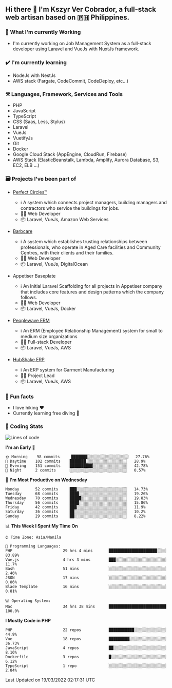 ## Hi there 👋 I'm Kszyr Ver Cobrador, a full-stack web artisan based on 🇵🇭 Philippines.

### 🚀 What I'm currently Working

- I'm currently working on Job Management System as a full-stack developer using Laravel and VueJs with NuxtJs framework.

### ✔️ I'm currently learning

- NodeJs with NestJs
- AWS stack (Fargate, CodeCommit, CodeDeploy, etc...)

### ⚒️ Languages, Framework, Services and Tools
- PHP
- JavaScript
- TypeScript
- CSS (Saas, Less, Stylus)
- Laravel
- VueJs
- VuetifyJs
- Git
- Docker
- Google Cloud Stack (AppEngine, CloudRun, Firebase)
- AWS Stack (ElasticBeanstalk, Lambda, Amplify, Aurora Database, S3, EC2, ELB ...)


### 🗃 Projects I've been part of

- <a href="https://perfectcircles.com.au/" target="_blank">Perfect Circles™</a>

  - ℹ️ A system which connects project managers, building managers and contractors who service the buildings for jobs.
  - 👨‍💻 Web Developer
  - 📦 Laravel, VueJs, Amazon Web Services

- <a href="https://appetiser.com.au/portfolio/barbcare" target="_blank">Barbcare</a>

  - ℹ️ A system which establishes trusting relationships between professionals, who operate in Aged Care facilities and Community Centres, with their clients and their families.
  - 👨‍💻 Web Developer
  - 📦 Laravel, VueJs, DigitalOcean

- Appetiser Baseplate

  - ℹ️ An Initial Laravel Scaffolding for all projects in Appetiser company that includes core features and design patterns which the company follows.
  - 👨‍💻 Web Developer
  - 📦 Laravel, VueJs, Docker

- <a href="https://peoplewave.co" target="_blank">Peoplewave ERM</a>

  - ℹ️ An ERM (Employee Relationship Management) system for small to medium size organizations
  - 👨‍💻 Full-stack Developer
  - 📦 Laravel, VueJs, AWS

- <a href="https://www.posbang.com/garment-erp" target="_blank">HubShake ERP</a>

  - ℹ️ An ERP system for Garment Manufacturing
  - 👨‍💻 Project Lead
  - 📦 Laravel, VueJs, AWS

### 🌴 Fun facts

- I love hiking ❤️
- Currently learning free diving 🥽

### 🌟 Coding Stats

<!-- WakaTime Stats -->

<!--START_SECTION:waka-->
![Lines of code](https://img.shields.io/badge/From%20Hello%20World%20I%27ve%20Written-435%20Thousand%20lines%20of%20code-blue)

**I'm an Early 🐤** 

```text
🌞 Morning    98 commits     ███████░░░░░░░░░░░░░░░░░░   27.76% 
🌆 Daytime    102 commits    ███████░░░░░░░░░░░░░░░░░░   28.9% 
🌃 Evening    151 commits    ██████████░░░░░░░░░░░░░░░   42.78% 
🌙 Night      2 commits      ░░░░░░░░░░░░░░░░░░░░░░░░░   0.57%

```
📅 **I'm Most Productive on Wednesday** 

```text
Monday       52 commits     ███░░░░░░░░░░░░░░░░░░░░░░   14.73% 
Tuesday      68 commits     ████░░░░░░░░░░░░░░░░░░░░░   19.26% 
Wednesday    70 commits     █████░░░░░░░░░░░░░░░░░░░░   19.83% 
Thursday     56 commits     ████░░░░░░░░░░░░░░░░░░░░░   15.86% 
Friday       42 commits     ███░░░░░░░░░░░░░░░░░░░░░░   11.9% 
Saturday     36 commits     ██░░░░░░░░░░░░░░░░░░░░░░░   10.2% 
Sunday       29 commits     ██░░░░░░░░░░░░░░░░░░░░░░░   8.22%

```


📊 **This Week I Spent My Time On** 

```text
⌚︎ Time Zone: Asia/Manila

💬 Programming Languages: 
PHP                      29 hrs 4 mins       █████████████████████░░░░   83.89% 
Vue.js                   4 hrs 3 mins        ███░░░░░░░░░░░░░░░░░░░░░░   11.7% 
Bash                     51 mins             ░░░░░░░░░░░░░░░░░░░░░░░░░   2.46% 
JSON                     17 mins             ░░░░░░░░░░░░░░░░░░░░░░░░░   0.86% 
Blade Template           16 mins             ░░░░░░░░░░░░░░░░░░░░░░░░░   0.81%

💻 Operating System: 
Mac                      34 hrs 38 mins      █████████████████████████   100.0%

```

**I Mostly Code in PHP** 

```text
PHP                      22 repos            ███████████░░░░░░░░░░░░░░   44.9% 
Vue                      18 repos            █████████░░░░░░░░░░░░░░░░   36.73% 
JavaScript               4 repos             ██░░░░░░░░░░░░░░░░░░░░░░░   8.16% 
Dockerfile               3 repos             █░░░░░░░░░░░░░░░░░░░░░░░░   6.12% 
TypeScript               1 repo              ░░░░░░░░░░░░░░░░░░░░░░░░░   2.04%

```



 Last Updated on 19/03/2022 02:17:31 UTC
<!--END_SECTION:waka-->
